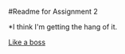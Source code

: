 #Readme for Assignment 2

*I think I'm getting the hang of it.

[Like a boss](http://rs1220.pbsrc.com/albums/dd448/HannahLynnLove/GIF%20Photos/Success.gif~c200)